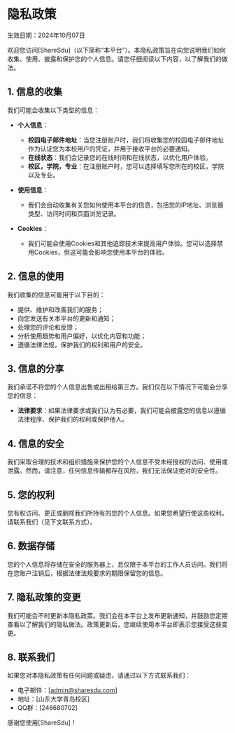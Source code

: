 # 隐私政策

生效日期：2024年10月07日

欢迎您访问[ShareSdu]（以下简称“本平台”）。本隐私政策旨在向您说明我们如何收集、使用、披露和保护您的个人信息。请您仔细阅读以下内容，以了解我们的做法。

## 1. 信息的收集

我们可能会收集以下类型的信息：

- **个人信息**：
  - **校园电子邮件地址**：当您注册账户时，我们将收集您的校园电子邮件地址作为认证您为本校用户的凭证，并用于接收平台的必要通知。  
  - **在线状态**：我们会记录您的在线时间和在线状态，以优化用户体验。
  - **校区，学院，专业**：在注册账户时，您可以选择填写您所在的校区，学院以及专业。    
- **使用信息**：
  - 我们会自动收集有关您如何使用本平台的信息，包括您的IP地址、浏览器类型、访问时间和页面浏览记录。

- **Cookies**：
  - 我们可能会使用Cookies和其他追踪技术来提高用户体验。您可以选择禁用Cookies，但这可能会影响您使用本平台的体验。

## 2. 信息的使用

我们收集的信息可能用于以下目的：

- 提供、维护和改善我们的服务；
- 向您发送有关本平台的更新和通知；
- 处理您的评论和反馈；
- 分析使用趋势和用户偏好，以优化内容和功能；
- 遵循法律法规，保护我们的权利和用户的安全。

## 3. 信息的分享

我们承诺不将您的个人信息出售或出租给第三方。我们仅在以下情况下可能会分享您的信息：

- **法律要求**：如果法律要求或我们认为有必要，我们可能会披露您的信息以遵循法律程序、保护我们的权利或保护他人。

## 4. 信息的安全

我们采取合理的技术和组织措施来保护您的个人信息不受未经授权的访问、使用或泄露。然而，请注意，任何信息传输都存在风险，我们无法保证绝对的安全性。

## 5. 您的权利

您有权访问、更正或删除我们所持有的您的个人信息。如果您希望行使这些权利，请联系我们（见下文联系方式）。

## 6. 数据存储

您的个人信息将存储在安全的服务器上，且仅限于本平台的工作人员访问。我们将在您账户注销后，根据法律法规要求的期限保留您的信息。

## 7. 隐私政策的变更

我们可能会不时更新本隐私政策。我们会在本平台上发布更新通知，并鼓励您定期查看以了解我们的隐私做法。政策更新后，您继续使用本平台即表示您接受这些变更。

## 8. 联系我们

如果您对本隐私政策有任何问题或疑虑，请通过以下方式联系我们：

- 电子邮件：[admin@sharesdu.com]
- 地址：[山东大学青岛校区]
- QQ群：[246680702]  

感谢您使用[ShareSdu]！